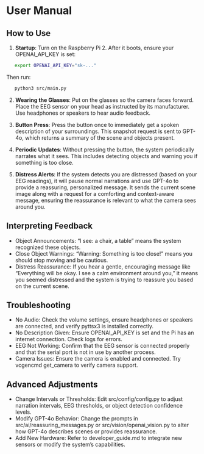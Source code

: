 # User Manual

## How to Use
1. **Startup**: Turn on the Raspberry Pi 2. After it boots, ensure your OPENAI_API_KEY is set:
```bash
   export OPENAI_API_KEY="sk-..."
```
   Then run:
```bash
   python3 src/main.py
```

2. **Wearing the Glasses**: Put on the glasses so the camera faces forward. Place the EEG sensor on your head as instructed by its manufacturer. Use headphones or speakers to hear audio feedback.

3. **Button Press**: Press the button once to immediately get a spoken description of your surroundings. This snapshot request is sent to GPT-4o, which returns a summary of the scene and objects present.

4. **Periodic Updates**: Without pressing the button, the system periodically narrates what it sees. This includes detecting objects and warning you if something is too close.

5. **Distress Alerts**: If the system detects you are distressed (based on your EEG readings), it will pause normal narrations and use GPT-4o to provide a reassuring, personalized message. It sends the current scene image along with a request for a comforting and context-aware message, ensuring the reassurance is relevant to what the camera sees around you.

## Interpreting Feedback
- Object Announcements: “I see: a chair, a table” means the system recognized these objects.
- Close Object Warnings: “Warning: Something is too close!” means you should stop moving and be cautious.
- Distress Reassurance: If you hear a gentle, encouraging message like “Everything will be okay. I see a calm environment around you,” it means you seemed distressed and the system is trying to reassure you based on the current scene.

## Troubleshooting
- No Audio: Check the volume settings, ensure headphones or speakers are connected, and verify pyttsx3 is installed correctly.
- No Description Given: Ensure OPENAI_API_KEY is set and the Pi has an internet connection. Check logs for errors.
- EEG Not Working: Confirm that the EEG sensor is connected properly and that the serial port is not in use by another process.
- Camera Issues: Ensure the camera is enabled and connected. Try vcgencmd get_camera to verify camera support.

## Advanced Adjustments
- Change Intervals or Thresholds: Edit src/config/config.py to adjust narration intervals, EEG thresholds, or object detection confidence levels.
- Modify GPT-4o Behavior: Change the prompts in src/ai/reassuring_messages.py or src/vision/openai_vision.py to alter how GPT-4o describes scenes or provides reassurance.
- Add New Hardware: Refer to developer_guide.md to integrate new sensors or modify the system’s capabilities.
